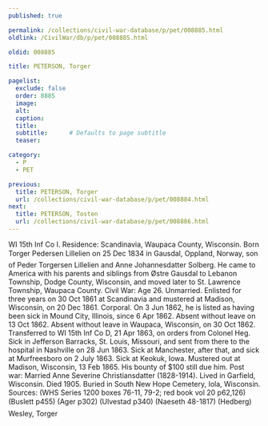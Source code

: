 ```yaml
---
published: true

permalink: /collections/civil-war-database/p/pet/008885.html
oldlink: /CivilWar/db/p/pet/008885.html

oldid: 008885

title: PETERSON, Torger

pagelist:
  exclude: false
  order: 8885
  image: 
  alt:
  caption:
  title:
  subtitle:      # Defaults to page subtitle
  teaser:

category: 
  - P 
  - PET

previous:
  title: PETERSON, Torger
  url: /collections/civil-war-database/p/pet/008884.html  
next:
  title: PETERSON, Tosten
  url: /collections/civil-war-database/p/pet/008886.html   
---
```

WI 15th Inf Co I. Residence: Scandinavia, Waupaca County, Wisconsin. Born &#147;Torger Pedersen Lillelien&#148; on 25 Dec 1834 in Gausdal, Oppland, Norway, son of Peder Torgersen Lillelien and Anne Johannesdatter Solberg. He came to America with his parents and siblings from &Oslash;stre Gausdal to Lebanon Township, Dodge County, Wisconsin, and moved later to St. Lawrence Township, Waupaca County. Civil War: Age 26. Unmarried. Enlisted for three years on 30 Oct 1861 at Scandinavia and mustered at Madison, Wisconsin, on 20 Dec 1861. Corporal. On 3 Jun 1862, he is listed as having been sick in Mound City, Illinois, since 6 Apr 1862. Absent without leave on 13 Oct 1862. Absent without leave in Waupaca, Wisconsin, on 30 Oct 1862. Transferred to WI 15th Inf Co D, 21 Apr 1863, on orders from Colonel Heg. Sick in Jefferson Barracks, St. Louis, Missouri, and sent from there to the hospital in Nashville on 28 Jun 1863. Sick at Manchester, after that, and sick at Murfreesboro on 2 July 1863. Sick at Keokuk, Iowa. Mustered out at Madison, Wisconsin, 13 Feb 1865. His bounty of $100 still due him. Post war: Married Anne Severine Christiansdatter (1828-1914). Lived in Garfield, Wisconsin. Died 1905. Buried in South New Hope Cemetery, Iola, Wisconsin. Sources: (WHS Series 1200 boxes 76-11, 79-2; red book vol 20 p62,126) (Buslett p455) (Ager p302) (Ulvestad p340) (Naeseth &#146;48-1817) (Hedberg) &#147;Wesley, Torger&#148;